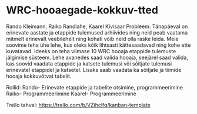 # WRC-hooaegade-kokkuv-tted
Rando Kleimann, Raiko Randlahe, Kaarel Kivisaar
Probleem: Tänapäeval on erinevate aastate ja etappide tulemused arhiivides ning neid peab vaatama mitmelt erinevalt veebilehelt ning kohati võib neid olla raske leida. Meie soovime teha ühe lehe, kus oleks kõik lihtsasti kättesaadavad ning kohe ette kuvatavad.
Ideeks on teha viimase 10 WRC hooaja etappide tulemuste jälgimise süsteem.
Lehe avanedes saad valida hooaja, seejärel saad valida, kas soovid vaadata etappide ja katsete tulemusi või sõitjate tulemusi erinevatel etappidel ja katsetel.
Lisaks saab vaadata ka sõitjate ja tiimide hooaja kokkuvõtvat tabelit.

Rollid:
Rando- Erinevate etappide ja tabelite otsimine, programmeerimine
Raiko- Programmeerimine
Kaarel- Programmeerimine

Trello tahvel: https://trello.com/b/VZihclfq/kanban-template
